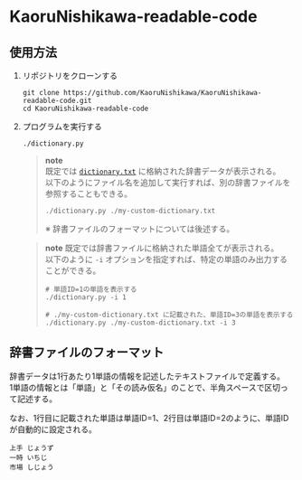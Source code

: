 # KaoruNishikawa-readable-code

## 使用方法

1. リポジトリをクローンする

   ```shell
   git clone https://github.com/KaoruNishikawa/KaoruNishikawa-readable-code.git
   cd KaoruNishikawa-readable-code
   ```

2. プログラムを実行する

   ```shell
   ./dictionary.py
   ```

   > **note**  
   > 既定では [`dictionary.txt`](./dictionary-data.txt) に格納された辞書データが表示される。  
   > 以下のようにファイル名を追加して実行すれば、別の辞書ファイルを参照することもできる。
   >
   > ```shell
   > ./dictionary.py ./my-custom-dictionary.txt
   > ```
   >
   > ※ 辞書ファイルのフォーマットについては後述する。

   > **note**
   > 既定では辞書ファイルに格納された単語全てが表示される。  
   > 以下のように `-i` オプションを指定すれば、特定の単語のみ出力することができる。
   >
   > ```shell
   > # 単語ID=1の単語を表示する
   > ./dictionary.py -i 1
   >
   > # ./my-custom-dictionary.txt に記載された、単語ID=3の単語を表示する
   > ./dictionary.py ./my-custom-dictionary.txt -i 3
   > ```

## 辞書ファイルのフォーマット

辞書データは1行あたり1単語の情報を記述したテキストファイルで定義する。  
1単語の情報とは「単語」と「その読み仮名」のことで、半角スペースで区切って記述する。

なお、1行目に記載された単語は単語ID=1、2行目は単語ID=2のように、単語IDが自動的に設定される。

```text
上手 じょうず
一時 いちじ
市場 しじょう
```
